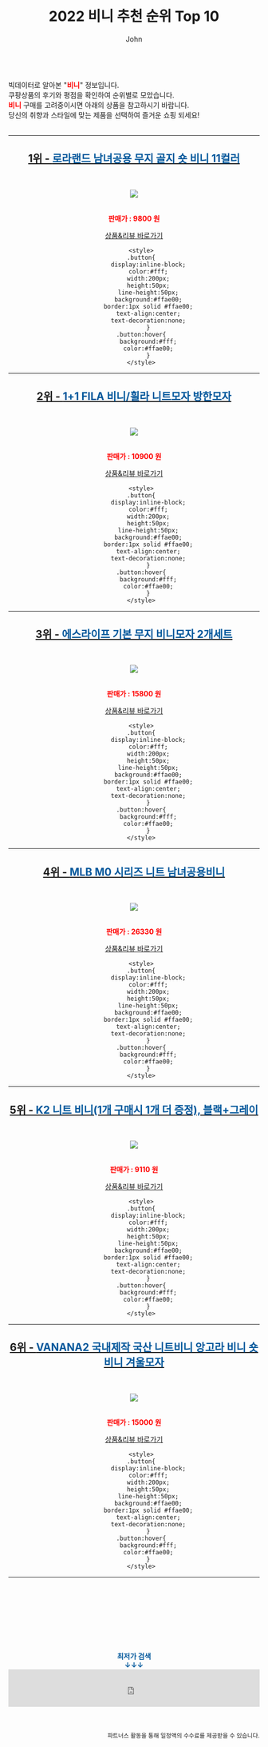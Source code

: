 ﻿---
layout: post
title:  "2022 비니 추천 순위 Top 10"
author: John
categories: [ 패션잡화 ]
tags: [ 비니시우스, 비니, 비니스 오레 사, 비닐, 비닐하우스, 비닐 봉투, 비닐 봉투 사용 금지, 비닐하우스 자재, 비닐 영어로, 비닐백 ]
image: https://static.coupangcdn.com/image/vendor_inventory/efcb/375974f2294ea530224e13349928458fcecd35a55cad47e27e64e16c6d03.jpg 
description: "2022 비니 추천 순위 Top 10 관련 상품으로 가장 고객 선호도가 높은 제품입니다."
toc: true
toc_sticky: true
---

<br>
빅데이터로 알아본 "<b><font color='#ff0000'>비니</font></b>" 정보입니다.
<br>
쿠팡상품의 후기와 평점을 확인하여 순위별로 모았습니다.
<br>
<b><font color='#ff0000'>비니</font></b>  구매를 고려중이시면 아래의 상품을 참고하시기 바랍니다.
<br>
당신의 취향과 스타일에 맞는 제품을 선택하여 즐거운 쇼핑 되세요!
<br><br>
<hr>
<p>
    
<center><h2><a href="https://link.coupang.com/re/AFFSDP?lptag=AF7307611&pageKey=6079520418&itemId=11262492009&vendorItemId=79075180568&traceid=V0-153-8b104a0ac9c4adad&requestid=20221122183012971346142" target="_blank"><b>1위 - <font color='#01579B'>로라랜드 남녀공용 무지 골지 숏 비니 11컬러</font></b></a></h2><br>

<a href="https://link.coupang.com/re/AFFSDP?lptag=AF7307611&pageKey=6079520418&itemId=11262492009&vendorItemId=79075180568&traceid=V0-153-8b104a0ac9c4adad&requestid=20221122183012971346142" target="_blank"><img src="https://static.coupangcdn.com/image/vendor_inventory/efcb/375974f2294ea530224e13349928458fcecd35a55cad47e27e64e16c6d03.jpg"></a><br><br>

<b><font color='#ff0000'>판매가 : 9800 원</font></b><br>

<a href="https://link.coupang.com/re/AFFSDP?lptag=AF7307611&pageKey=6079520418&itemId=11262492009&vendorItemId=79075180568&traceid=V0-153-8b104a0ac9c4adad&requestid=20221122183012971346142" target="_blank" class="button">상품&리뷰 바로가기</a><p>

        <style>
        .button{
            display:inline-block;
            color:#fff;
            width:200px;
            height:50px;
            line-height:50px;
            background:#ffae00;
            border:1px solid #ffae00;
            text-align:center;
            text-decoration:none;
            }
        .button:hover{
            background:#fff;
            color:#ffae00;
            }
        </style>

<hr>

<center><h2><a href="https://link.coupang.com/re/AFFSDP?lptag=AF7307611&pageKey=6169153548&itemId=12029568835&vendorItemId=79301848028&traceid=V0-153-4a765330ce8f3920&requestid=20221122183012971346142" target="_blank"><b>2위 - <font color='#01579B'>1+1 FILA 비니/휠라 니트모자 방한모자</font></b></a></h2><br>

<a href="https://link.coupang.com/re/AFFSDP?lptag=AF7307611&pageKey=6169153548&itemId=12029568835&vendorItemId=79301848028&traceid=V0-153-4a765330ce8f3920&requestid=20221122183012971346142" target="_blank"><img src="https://static.coupangcdn.com/image/vendor_inventory/f2a7/21d9f4b2498839c67f75c78c9db1044e27d6f0ac7f6ccbea25d111e9b78e.jpg"></a><br><br>

<b><font color='#ff0000'>판매가 : 10900 원</font></b><br>

<a href="https://link.coupang.com/re/AFFSDP?lptag=AF7307611&pageKey=6169153548&itemId=12029568835&vendorItemId=79301848028&traceid=V0-153-4a765330ce8f3920&requestid=20221122183012971346142" target="_blank" class="button">상품&리뷰 바로가기</a><p>

        <style>
        .button{
            display:inline-block;
            color:#fff;
            width:200px;
            height:50px;
            line-height:50px;
            background:#ffae00;
            border:1px solid #ffae00;
            text-align:center;
            text-decoration:none;
            }
        .button:hover{
            background:#fff;
            color:#ffae00;
            }
        </style>

<hr>

<center><h2><a href="https://link.coupang.com/re/AFFSDP?lptag=AF7307611&pageKey=6756521254&itemId=15820362405&vendorItemId=83032252229&traceid=V0-153-e71c2c9c8d500dbc&requestid=20221122183012971346142" target="_blank"><b>3위 - <font color='#01579B'>에스라이프 기본 무지 비니모자 2개세트</font></b></a></h2><br>

<a href="https://link.coupang.com/re/AFFSDP?lptag=AF7307611&pageKey=6756521254&itemId=15820362405&vendorItemId=83032252229&traceid=V0-153-e71c2c9c8d500dbc&requestid=20221122183012971346142" target="_blank"><img src="https://static.coupangcdn.com/image/vendor_inventory/39b3/c0bf676e76a4507560404833738e66eaa205ff9213229e717ed7cc71b685.jpg"></a><br><br>

<b><font color='#ff0000'>판매가 : 15800 원</font></b><br>

<a href="https://link.coupang.com/re/AFFSDP?lptag=AF7307611&pageKey=6756521254&itemId=15820362405&vendorItemId=83032252229&traceid=V0-153-e71c2c9c8d500dbc&requestid=20221122183012971346142" target="_blank" class="button">상품&리뷰 바로가기</a><p>

        <style>
        .button{
            display:inline-block;
            color:#fff;
            width:200px;
            height:50px;
            line-height:50px;
            background:#ffae00;
            border:1px solid #ffae00;
            text-align:center;
            text-decoration:none;
            }
        .button:hover{
            background:#fff;
            color:#ffae00;
            }
        </style>

<hr>

<center><h2><a href="https://link.coupang.com/re/AFFSDP?lptag=AF7307611&pageKey=6292874145&itemId=12972829943&vendorItemId=80236825680&traceid=V0-153-8df25111eccdd147&requestid=20221122183012971346142" target="_blank"><b>4위 - <font color='#01579B'>MLB M0 시리즈 니트 남녀공용비니</font></b></a></h2><br>

<a href="https://link.coupang.com/re/AFFSDP?lptag=AF7307611&pageKey=6292874145&itemId=12972829943&vendorItemId=80236825680&traceid=V0-153-8df25111eccdd147&requestid=20221122183012971346142" target="_blank"><img src="https://static.coupangcdn.com/image/vendor_inventory/004c/752cff271a867106627d9c5bcd05df75ad4c802dd32de5a9a97efaf472eb.JPG"></a><br><br>

<b><font color='#ff0000'>판매가 : 26330 원</font></b><br>

<a href="https://link.coupang.com/re/AFFSDP?lptag=AF7307611&pageKey=6292874145&itemId=12972829943&vendorItemId=80236825680&traceid=V0-153-8df25111eccdd147&requestid=20221122183012971346142" target="_blank" class="button">상품&리뷰 바로가기</a><p>

        <style>
        .button{
            display:inline-block;
            color:#fff;
            width:200px;
            height:50px;
            line-height:50px;
            background:#ffae00;
            border:1px solid #ffae00;
            text-align:center;
            text-decoration:none;
            }
        .button:hover{
            background:#fff;
            color:#ffae00;
            }
        </style>

<hr>

<center><h2><a href="https://link.coupang.com/re/AFFSDP?lptag=AF7307611&pageKey=6202315838&itemId=473141213&vendorItemId=73269368097&traceid=V0-153-080aab21b8d017a8&requestid=20221122183012971346142" target="_blank"><b>5위 - <font color='#01579B'>K2 니트 비니(1개 구매시 1개 더 증정), 블랙+그레이</font></b></a></h2><br>

<a href="https://link.coupang.com/re/AFFSDP?lptag=AF7307611&pageKey=6202315838&itemId=473141213&vendorItemId=73269368097&traceid=V0-153-080aab21b8d017a8&requestid=20221122183012971346142" target="_blank"><img src="https://static.coupangcdn.com/image/vendor_inventory/images/2019/01/04/23/5/9215ab8e-16f9-4b58-b64b-5d025b9660fa.jpg"></a><br><br>

<b><font color='#ff0000'>판매가 : 9110 원</font></b><br>

<a href="https://link.coupang.com/re/AFFSDP?lptag=AF7307611&pageKey=6202315838&itemId=473141213&vendorItemId=73269368097&traceid=V0-153-080aab21b8d017a8&requestid=20221122183012971346142" target="_blank" class="button">상품&리뷰 바로가기</a><p>

        <style>
        .button{
            display:inline-block;
            color:#fff;
            width:200px;
            height:50px;
            line-height:50px;
            background:#ffae00;
            border:1px solid #ffae00;
            text-align:center;
            text-decoration:none;
            }
        .button:hover{
            background:#fff;
            color:#ffae00;
            }
        </style>

<hr>

<center><h2><a href="https://link.coupang.com/re/AFFSDP?lptag=AF7307611&pageKey=6228871806&itemId=12506698992&vendorItemId=79775266611&traceid=V0-153-9f598fd0938cca00&requestid=20221122183012971346142" target="_blank"><b>6위 - <font color='#01579B'>VANANA2 국내제작 국산 니트비니 앙고라 비니 숏비니 겨울모자</font></b></a></h2><br>

<a href="https://link.coupang.com/re/AFFSDP?lptag=AF7307611&pageKey=6228871806&itemId=12506698992&vendorItemId=79775266611&traceid=V0-153-9f598fd0938cca00&requestid=20221122183012971346142" target="_blank"><img src="https://static.coupangcdn.com/image/vendor_inventory/737b/0b8adb70a40dba87971b1ac02f54e1cc2023f91bf464c0b73e829439206b.png"></a><br><br>

<b><font color='#ff0000'>판매가 : 15000 원</font></b><br>

<a href="https://link.coupang.com/re/AFFSDP?lptag=AF7307611&pageKey=6228871806&itemId=12506698992&vendorItemId=79775266611&traceid=V0-153-9f598fd0938cca00&requestid=20221122183012971346142" target="_blank" class="button">상품&리뷰 바로가기</a><p>

        <style>
        .button{
            display:inline-block;
            color:#fff;
            width:200px;
            height:50px;
            line-height:50px;
            background:#ffae00;
            border:1px solid #ffae00;
            text-align:center;
            text-decoration:none;
            }
        .button:hover{
            background:#fff;
            color:#ffae00;
            }
        </style>

<hr>

<br><br><br><br><br><br><br>
<center><b><font color='#01579B' size='medium'>최저가 검색<br>
↓↓↓</font></b></center>
<center><iframe src="https://coupa.ng/b1Tbjx" width="100%" height="75" frameborder="0" scrolling="no" referrerpolicy="unsafe-url"></iframe></center>
<br><br>
<p>
<small>
    <div align="right">파트너스 활동을 통해 일정액의 수수료를 제공받을 수 있습니다.</div>
</small>
</p>
